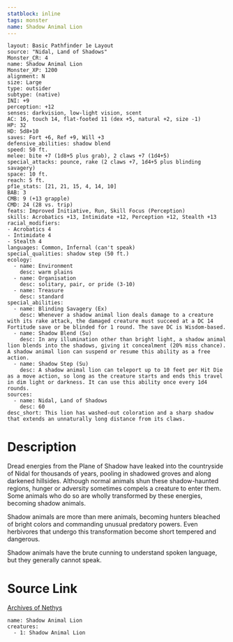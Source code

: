 ```yaml
---
statblock: inline
tags: monster
name: Shadow Animal Lion
---
```

```statblock
layout: Basic Pathfinder 1e Layout
source: "Nidal, Land of Shadows"
Monster_CR: 4
name: Shadow Animal Lion
Monster_XP: 1200
alignment: N
size: Large
type: outsider
subtype: (native)
INI: +9
perception: +12
senses: darkvision, low-light vision, scent
AC: 16, touch 14, flat-footed 11 (dex +5, natural +2, size -1)
HP: 32
HD: 5d8+10
saves: Fort +6, Ref +9, Will +3
defensive_abilities: shadow blend
speed: 50 ft.
melee: bite +7 (1d8+5 plus grab), 2 claws +7 (1d4+5)
special_attacks: pounce, rake (2 claws +7, 1d4+5 plus blinding savagery)
space: 10 ft.
reach: 5 ft.
pf1e_stats: [21, 21, 15, 4, 14, 10]
BAB: 3
CMB: 9 (+13 grapple)
CMD: 24 (28 vs. trip)
feats: Improved Initiative, Run, Skill Focus (Perception)
skills: Acrobatics +13, Intimidate +12, Perception +12, Stealth +13
racial_modifiers:
- Acrobatics 4
- Intimidate 4
- Stealth 4
languages: Common, Infernal (can't speak)
special_qualities: shadow step (50 ft.)
ecology:
  - name: Environment
    desc: warm plains
  - name: Organisation
    desc: solitary, pair, or pride (3-10)
  - name: Treasure
    desc: standard
special_abilities:
  - name: Blinding Savagery (Ex)
    desc: Whenever a shadow animal lion deals damage to a creature with its rake attack, the damaged creature must succeed at a DC 14 Fortitude save or be blinded for 1 round. The save DC is Wisdom-based.
  - name: Shadow Blend (Su)
    desc: In any illumination other than bright light, a shadow animal lion blends into the shadows, giving it concealment (20% miss chance). A shadow animal lion can suspend or resume this ability as a free action.
  - name: Shadow Step (Su)
    desc: A shadow animal lion can teleport up to 10 feet per Hit Die as a move action, so long as the creature starts and ends this travel in dim light or darkness. It can use this ability once every 1d4 rounds.
sources:
  - name: Nidal, Land of Shadows
    desc: 60
desc_short: This lion has washed-out coloration and a sharp shadow that extends an unnaturally long distance from its claws.
```
# Description
Dread energies from the Plane of Shadow have leaked into the countryside of Nidal for thousands of years, pooling in shadowed groves and along darkened hillsides. Although normal animals shun these shadow-haunted regions, hunger or adversity sometimes compels a creature to enter them. Some animals who do so are wholly transformed by these energies, becoming shadow animals.

 Shadow animals are more than mere animals, becoming hunters bleached of bright colors and commanding unusual predatory powers. Even herbivores that undergo this transformation become short tempered and dangerous.

 Shadow animals have the brute cunning to understand spoken language, but they generally cannot speak.
# Source Link
[Archives of Nethys](https://aonprd.com/MonsterDisplay.aspx?ItemName=Shadow%20Animal%20Lion)
```encounter-table
name: Shadow Animal Lion
creatures:
  - 1: Shadow Animal Lion
```
